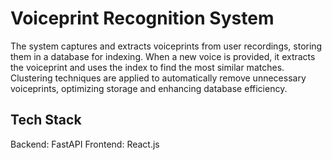 # **Voiceprint Recognition System**
The system captures and extracts voiceprints from user recordings, storing them in a database for indexing. When a new voice is provided, it extracts the voiceprint and uses the index to find the most similar matches. Clustering techniques are applied to automatically remove unnecessary voiceprints, optimizing storage and enhancing database efficiency.

## **Tech Stack**
Backend: FastAPI
Frontend: React.js
